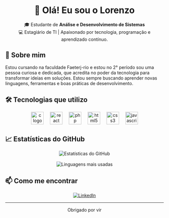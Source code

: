 <h1 align="center">👋 Olá! Eu sou o Lorenzo</h1>

<p align="center">
  🎓 Estudante de <strong>Análise e Desenvolvimento de Sistemas</strong> <br>
  💻 Estagiário de TI | Apaixonado por tecnologia, programação e aprendizado contínuo.
</p>


## 🚀 Sobre mim

Estou cursando na faculdade Faeterj-rio e estou no 2° período sou uma pessoa curiosa e dedicada, que acredita no poder da tecnologia para transformar ideias em soluções. Estou sempre buscando aprender novas linguagens, ferramentas e boas práticas de desenvolvimento.



## 🛠️ Tecnologias que utilizo

<div align="center">
  <img src = "https://skillicons.dev/icons?i=c" height = "40" alt = "c logo" />
  <img width = "12" />
  <img src = "https://skillicons.dev/icons?i=react" height = "40" alt = "react logo" />
  <img width = "12" />
  <img src = "https://skillicons.dev/icons?i=php" height = "40" alt = "php logo" />
  <img width = "12" />
  <img src = "https://skillicons.dev/icons?i=html" height = "40" alt = "html5 logo" />
  <img width = "12" />
  <img src = "https://skillicons.dev/icons?i=css" height = "40" alt = "css3 logo" />
  <img width = "12" />
  <img src = "https://skillicons.dev/icons?i=js" height = "40" alt = "javascript logo" />
</div>


## 📈 Estatísticas do GitHub

<p align="center">
  <img src="https://github-readme-stats.vercel.app/api?username=hashigt&show_icons=true&theme=github_dark&include_all_commits=true&count_private=true" alt="Estatísticas do GitHub"/>
  <br><br>
  <img src="https://github-readme-stats.vercel.app/api/top-langs/?username=hashigt&layout=compact&theme=github_dark&langs_count=6" alt="Linguagens mais usadas"/>
</p>


## 📫 Como me encontrar

<p align="center">
  <a href="https://linkedin.com/in/lorenzo-trindade-72a665256" target="_blank">
    <img src="https://img.shields.io/badge/-LinkedIn-%230077B5?style=for-the-badge&logo=linkedin&logoColor=white" alt="LinkedIn">
  </a>
</p>

---

<p align="center">
  Obrigado por vir
